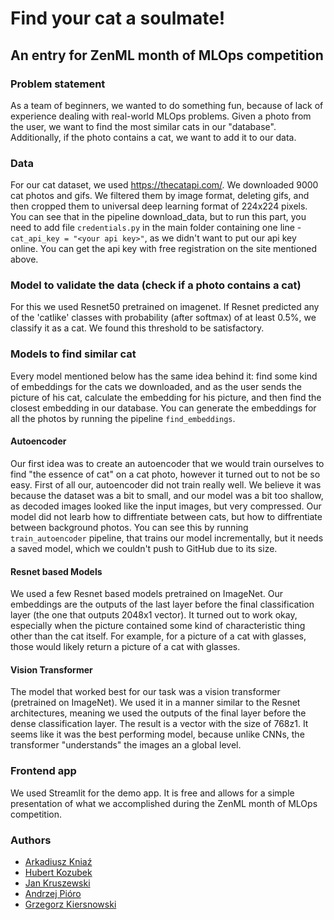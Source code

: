 
# Find your cat a soulmate!

## An entry for ZenML month of MLOps competition

### Problem statement

As a team of beginners, we wanted to do something fun, because of lack of experience dealing with real-world MLOps problems. Given a photo from the user, we want to find the most similar cats in our "database". Additionally, if the photo contains a cat, we want to add it to our data.


### Data

For our cat dataset, we used https://thecatapi.com/. We downloaded 9000 cat photos and gifs. We filtered them by image format, deleting gifs, and then cropped them to universal deep learning format of 224x224 pixels. You can see that in the pipeline download_data, but to run this part, you need to add file `credentials.py` in the main folder containing one line - `cat_api_key = "<your api key>"`, as we didn't want to put our api key online. You can get the api key with free registration on the site mentioned above.

### Model to validate the data (check if a photo contains a cat)

For this we used Resnet50 pretrained on imagenet. If Resnet predicted any of the 'catlike' classes with probability (after softmax) of at least 0.5%, we classify it as a cat. We found this threshold to be satisfactory.

  

### Models to find similar cat

Every model mentioned below has the same idea behind it: find some kind of embeddings for the cats we downloaded, and as the user sends the picture of his cat, calculate the embedding for his picture, and then find the closest embedding in our database. You can generate the embeddings for all the photos by running the pipeline `find_embeddings`.

  

#### Autoencoder

Our first idea was to create an autoencoder that we would train ourselves to find "the essence of cat" on a cat photo, however it turned out to not be so easy. First of all our, autoencoder did not train really well. We believe it was because the dataset was a bit to small, and our model was a bit too shallow, as decoded images looked like the input images, but very compressed. Our model did not learb how to diffrentiate between cats, but how to diffrentiate between background photos. You can see this by running `train_autoencoder` pipeline, that trains our model incrementally, but it needs a saved model, which we couldn't push to GitHub due to its size.

#### Resnet based Models

We used a few Resnet based models pretrained on ImageNet. Our embeddings are the outputs of the last layer before the final classification layer (the one that outputs 2048x1 vector). It turned out to work okay, especially when the picture contained some kind of characteristic thing other than the cat itself. For example, for a picture of a cat with glasses, those would likely return a picture of a cat with glasses.

#### Vision Transformer

The model that worked best for our task was a vision transformer (pretrained on ImageNet). We used it in a manner similar to the Resnet architectures, meaning we used the outputs of the final layer before the dense classification layer. The result is a vector with the size of 768z1. It seems like it was the best performing model, because unlike CNNs, the transformer "understands" the images an a global level.

  
  


  

### Frontend app

We used Streamlit for the demo app. It is free and allows for a simple presentation of what we accomplished during the ZenML month of MLOps competition.

### Authors
- [Arkadiusz Kniaź](https://github.com/arekkn)
- [Hubert Kozubek](https://github.com/HKozubek)
- [Jan Kruszewski](https://github.com/Janekkr)
- [Andrzej Pióro](https://github.com/AndrzejMnM)
- [Grzegorz Kiersnowski](https://github.com/Grzgorzk)